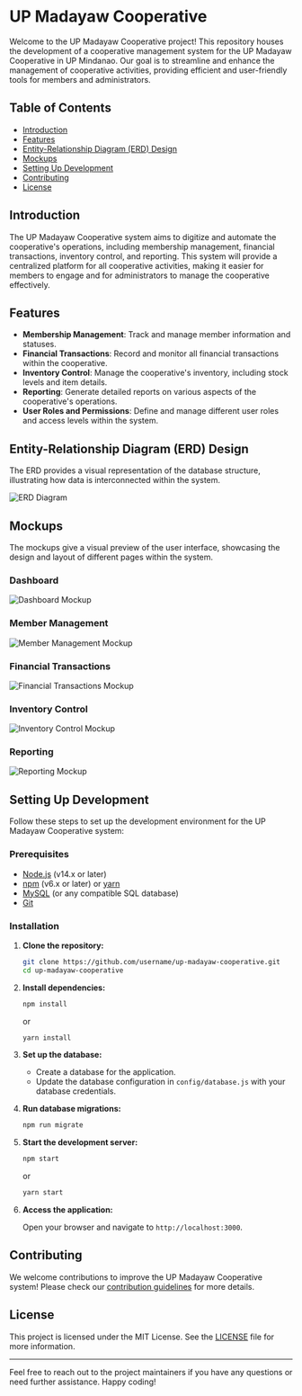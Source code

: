 # UP Madayaw Cooperative

Welcome to the UP Madayaw Cooperative project! This repository houses the development of a cooperative management system for the UP Madayaw Cooperative in UP Mindanao. Our goal is to streamline and enhance the management of cooperative activities, providing efficient and user-friendly tools for members and administrators.

## Table of Contents

- [Introduction](#introduction)
- [Features](#features)
- [Entity-Relationship Diagram (ERD) Design](#entity-relationship-diagram-erd-design)
- [Mockups](#mockups)
- [Setting Up Development](#setting-up-development)
- [Contributing](#contributing)
- [License](#license)

## Introduction

The UP Madayaw Cooperative system aims to digitize and automate the cooperative's operations, including membership management, financial transactions, inventory control, and reporting. This system will provide a centralized platform for all cooperative activities, making it easier for members to engage and for administrators to manage the cooperative effectively.

## Features

- **Membership Management**: Track and manage member information and statuses.
- **Financial Transactions**: Record and monitor all financial transactions within the cooperative.
- **Inventory Control**: Manage the cooperative's inventory, including stock levels and item details.
- **Reporting**: Generate detailed reports on various aspects of the cooperative's operations.
- **User Roles and Permissions**: Define and manage different user roles and access levels within the system.

## Entity-Relationship Diagram (ERD) Design

The ERD provides a visual representation of the database structure, illustrating how data is interconnected within the system.

![ERD Diagram](path_to_erd_image)

## Mockups

The mockups give a visual preview of the user interface, showcasing the design and layout of different pages within the system.

### Dashboard
![Dashboard Mockup](path_to_dashboard_mockup_image)

### Member Management
![Member Management Mockup](path_to_member_management_mockup_image)

### Financial Transactions
![Financial Transactions Mockup](path_to_financial_transactions_mockup_image)

### Inventory Control
![Inventory Control Mockup](path_to_inventory_control_mockup_image)

### Reporting
![Reporting Mockup](path_to_reporting_mockup_image)

## Setting Up Development

Follow these steps to set up the development environment for the UP Madayaw Cooperative system:

### Prerequisites

- [Node.js](https://nodejs.org/) (v14.x or later)
- [npm](https://www.npmjs.com/) (v6.x or later) or [yarn](https://yarnpkg.com/)
- [MySQL](https://www.mysql.com/) (or any compatible SQL database)
- [Git](https://git-scm.com/)

### Installation

1. **Clone the repository:**

    ```sh
    git clone https://github.com/username/up-madayaw-cooperative.git
    cd up-madayaw-cooperative
    ```

2. **Install dependencies:**

    ```sh
    npm install
    ```

    or

    ```sh
    yarn install
    ```

3. **Set up the database:**

    - Create a database for the application.
    - Update the database configuration in `config/database.js` with your database credentials.

4. **Run database migrations:**

    ```sh
    npm run migrate
    ```

5. **Start the development server:**

    ```sh
    npm start
    ```

    or

    ```sh
    yarn start
    ```

6. **Access the application:**

    Open your browser and navigate to `http://localhost:3000`.

## Contributing

We welcome contributions to improve the UP Madayaw Cooperative system! Please check our [contribution guidelines](CONTRIBUTING.md) for more details.

## License

This project is licensed under the MIT License. See the [LICENSE](LICENSE) file for more information.

---

Feel free to reach out to the project maintainers if you have any questions or need further assistance. Happy coding!
